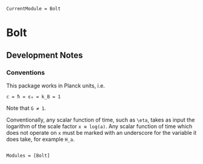 ```@meta
CurrentModule = Bolt
```

# Bolt

## Development Notes

### Conventions
This package works in Planck units, i.e.

``c = ħ = ϵ₀ = k_B = 1``

Note that `G ≠ 1`.

Conventionally, any scalar function of time, such as `\eta`, takes as input the logarithm of the scale factor `x ≡ log(a)`. Any scalar function of time which does not operate on `x` must be marked with an underscore for the variable it does take, for example `H_a`.

```@index
```

```@autodocs
Modules = [Bolt]
```
